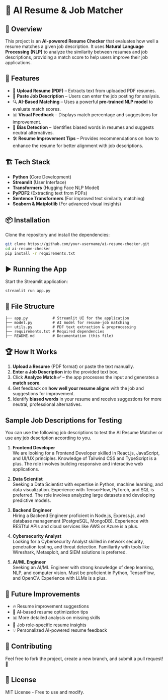 # 📄 AI Resume & Job Matcher

## 🚀 Overview
This project is an **AI-powered Resume Checker** that evaluates how well a resume matches a given job description. It uses **Natural Language Processing (NLP)** to analyze the similarity between resumes and job descriptions, providing a match score to help users improve their job applications.

## 🎯 Features
- 📂 **Upload Resume (PDF)** – Extracts text from uploaded PDF resumes.
- 📝 **Paste Job Description** – Users can enter the job posting for analysis.
- 🔍 **AI-Based Matching** – Uses a powerful **pre-trained NLP model** to evaluate match scores.
- 📊 **Visual Feedback** – Displays match percentage and suggestions for improvement.
- 🚨 **Bias Detection** – Identifies biased words in resumes and suggests neutral alternatives.
- 🛠️ **Resume Improvement Tips** – Provides recommendations on how to enhance the resume for better alignment with job descriptions.

## 🏗️ Tech Stack
- **Python** (Core Development)
- **Streamlit** (User Interface)
- **Transformers** (Hugging Face NLP Model)
- **PyPDF2** (Extracting text from PDFs)
- **Sentence Transformers** (For improved text similarity matching)
- **Seaborn & Matplotlib** (For advanced visual insights)

## 📦 Installation
Clone the repository and install the dependencies:
```bash
git clone https://github.com/your-username/ai-resume-checker.git
cd ai-resume-checker
pip install -r requirements.txt
```

## ▶️ Running the App
Start the Streamlit application:
```bash
streamlit run app.py
```



## 📑 File Structure
```
├── app.py           # Streamlit UI for the application
├── model.py         # AI model for resume-job matching
├── utils.py         # PDF text extraction & preprocessing
├── requirements.txt # Required dependencies
├── README.md        # Documentation (this file)
```

## 🏆 How It Works
1. **Upload a Resume** (PDF format) or paste the text manually.
2. **Enter a Job Description** into the provided text box.
3. Click **Analyze Match ✅** – the app processes the input and generates a **match score**.
4. Get feedback on **how well your resume aligns** with the job and suggestions for improvement.
5. Identify **biased words** in your resume and receive suggestions for more neutral, professional alternatives.

## Sample Job Descriptions for Testing

You can use the following job descriptions to test the AI Resume Matcher or use any job description according to you.

1. **Frontend Developer**  
   We are looking for a Frontend Developer skilled in React.js, JavaScript, and UI/UX principles. Knowledge of 
   Tailwind CSS and TypeScript is a plus. The role involves building responsive and interactive 
   web applications.

2. **Data Scientist**  
   Seeking a Data Scientist with expertise in Python, machine learning, and data visualization. Experience with
   TensorFlow, PyTorch, and SQL is preferred. The role involves analyzing large datasets and developing 
   predictive models.

3. **Backend Engineer**  
   Hiring a Backend Engineer proficient in Node.js, Express.js, and database management (PostgreSQL, MongoDB).
   Experience with RESTful APIs and cloud services like AWS or Azure is a plus.

4. **Cybersecurity Analyst**  
   Looking for a Cybersecurity Analyst skilled in network security, penetration testing, and threat detection.
   Familiarity with tools like Wireshark, Metasploit, and SIEM solutions is preferred.

5. **AI/ML Engineer**  
   Seeking an AI/ML Engineer with strong knowledge of deep learning, NLP, and computer vision. Must be
   proficient in Python, TensorFlow, and OpenCV. Experience with LLMs is a plus.


## 📝 Future Improvements
- 🔥 Resume improvement suggestions
- 🧠 AI-based resume optimization tips
- 📊 More detailed analysis on missing skills
- 🎯 Job role-specific resume insights
- 💡 Personalized AI-powered resume feedback

## 🤝 Contributing
Feel free to fork the project, create a new branch, and submit a pull request! 🎉

## 🔗 License
MIT License - Free to use and modify.
